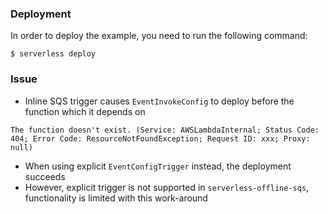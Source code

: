 ### Deployment

In order to deploy the example, you need to run the following command:

```
$ serverless deploy
```

### Issue

- Inline SQS trigger causes `EventInvokeConfig` to deploy before the function which it depends on

```
The function doesn't exist. (Service: AWSLambdaInternal; Status Code: 404; Error Code: ResourceNotFoundException; Request ID: xxx; Proxy: null)
```

- When using explicit `EventConfigTrigger` instead, the deployment succeeds
- However, explicit trigger is not supported in `serverless-offline-sqs`, functionality is limited with this work-around
